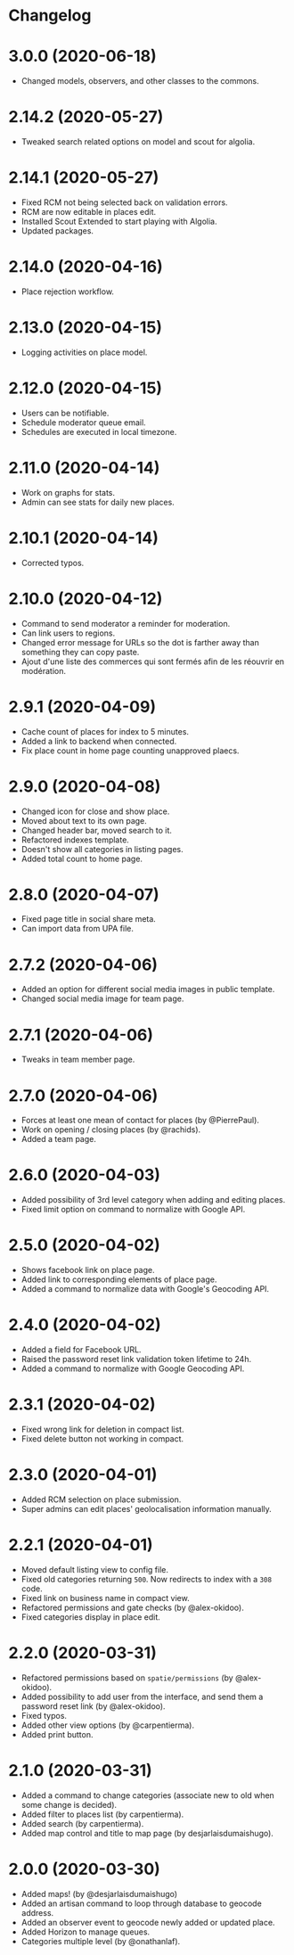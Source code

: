 # Changelog

# 3.0.0 (2020-06-18)

-   Changed models, observers, and other classes to the commons.

# 2.14.2 (2020-05-27)

-   Tweaked search related options on model and scout for algolia.

# 2.14.1 (2020-05-27)

-   Fixed RCM not being selected back on validation errors.
-   RCM are now editable in places edit.
-   Installed Scout Extended to start playing with Algolia.
-   Updated packages.

# 2.14.0 (2020-04-16)

-   Place rejection workflow.

# 2.13.0 (2020-04-15)

-   Logging activities on place model.

# 2.12.0 (2020-04-15)

-   Users can be notifiable.
-   Schedule moderator queue email.
-   Schedules are executed in local timezone.

# 2.11.0 (2020-04-14)

-   Work on graphs for stats.
-   Admin can see stats for daily new places.

# 2.10.1 (2020-04-14)

-   Corrected typos.

# 2.10.0 (2020-04-12)

-   Command to send moderator a reminder for moderation.
-   Can link users to regions.
-   Changed error message for URLs so the dot is farther away than something they can copy paste.
-   Ajout d'une liste des commerces qui sont fermés afin de les réouvrir en modération.

# 2.9.1 (2020-04-09)

-   Cache count of places for index to 5 minutes.
-   Added a link to backend when connected.
-   Fix place count in home page counting unapproved plaecs.

# 2.9.0 (2020-04-08)

-   Changed icon for close and show place.
-   Moved about text to its own page.
-   Changed header bar, moved search to it.
-   Refactored indexes template.
-   Doesn't show all categories in listing pages.
-   Added total count to home page.

# 2.8.0 (2020-04-07)

-   Fixed page title in social share meta.
-   Can import data from UPA file.

# 2.7.2 (2020-04-06)

-   Added an option for different social media images in public template.
-   Changed social media image for team page.

# 2.7.1 (2020-04-06)

-   Tweaks in team member page.

# 2.7.0 (2020-04-06)

-   Forces at least one mean of contact for places (by @PierrePaul).
-   Work on opening / closing places (by @rachids).
-   Added a team page.

# 2.6.0 (2020-04-03)

-   Added possibility of 3rd level category when adding and editing places.
-   Fixed limit option on command to normalize with Google API.

# 2.5.0 (2020-04-02)

-   Shows facebook link on place page.
-   Added link to corresponding elements of place page.
-   Added a command to normalize data with Google's Geocoding API.

# 2.4.0 (2020-04-02)

-   Added a field for Facebook URL.
-   Raised the password reset link validation token lifetime to 24h.
-   Added a command to normalize with Google Geocoding API.

# 2.3.1 (2020-04-02)

-   Fixed wrong link for deletion in compact list.
-   Fixed delete button not working in compact.

# 2.3.0 (2020-04-01)

-   Added RCM selection on place submission.
-   Super admins can edit places' geolocalisation information manually.

# 2.2.1 (2020-04-01)

-   Moved default listing view to config file.
-   Fixed old categories returning `500`. Now redirects to index with a `308` code.
-   Fixed link on business name in compact view.
-   Refactored permissions and gate checks (by @alex-okidoo).
-   Fixed categories display in place edit.

# 2.2.0 (2020-03-31)

-   Refactored permissions based on `spatie/permissions` (by @alex-okidoo).
-   Added possibility to add user from the interface, and send them a password reset link (by @alex-okidoo).
-   Fixed typos.
-   Added other view options (by @carpentierma).
-   Added print button.

# 2.1.0 (2020-03-31)

-   Added a command to change categories (associate new to old when some change is decided).
-   Added filter to places list (by carpentierma).
-   Added search (by carpentierma).
-   Added map control and title to map page (by desjarlaisdumaishugo).

# 2.0.0 (2020-03-30)

-   Added maps! (by @desjarlaisdumaishugo)
-   Added an artisan command to loop through database to geocode address.
-   Added an observer event to geocode newly added or updated place.
-   Added Horizon to manage queues.
-   Categories multiple level (by @onathanlaf).

